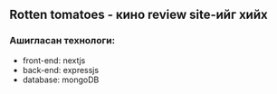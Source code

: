 ## Rotten tomatoes - кино review site-ийг хийх
### Ашигласан технологи:
 * front-end: nextjs
 * back-end: expressjs
 * database: mongoDB
